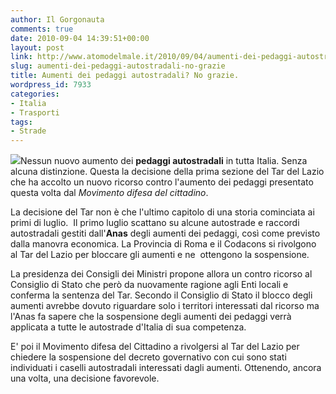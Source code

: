 ```yaml
---
author: Il Gorgonauta
comments: true
date: 2010-09-04 14:39:51+00:00
layout: post
link: http://www.atomodelmale.it/2010/09/04/aumenti-dei-pedaggi-autostradali-no-grazie/
slug: aumenti-dei-pedaggi-autostradali-no-grazie
title: Aumenti dei pedaggi autostradali? No grazie.
wordpress_id: 7933
categories:
- Italia
- Trasporti
tags:
- Strade
---
```


[![](http://www.atomodelmale.it/wp-content/uploads/2010/09/casello-autostradale-300x200.jpg)](http://www.atomodelmale.it/wp-content/uploads/2010/09/casello-autostradale.jpg)Nessun nuovo aumento dei **pedaggi autostradali** in tutta Italia. Senza alcuna distinzione. Questa la decisione della prima sezione del Tar del Lazio che ha accolto un nuovo ricorso contro l'aumento dei pedaggi presentato questa volta dal _Movimento difesa del cittadino_.

La decisione del Tar non è che l'ultimo capitolo di una storia cominciata ai primi di luglio.  Il primo luglio scattano su alcune autostrade e raccordi autostradali gestiti dall'**Anas** degli aumenti dei pedaggi, così come previsto dalla manovra economica. La Provincia di Roma e il Codacons si rivolgono al Tar del Lazio per bloccare gli aumenti e ne  ottengono la sospensione.

La presidenza dei Consigli dei Ministri propone allora un contro ricorso al Consiglio di Stato che però da nuovamente ragione agli Enti locali e conferma la sentenza del Tar. Secondo il Consiglio di Stato il blocco degli aumenti avrebbe dovuto riguardare solo i territori interessati dal ricorso ma l'Anas fa sapere che la sospensione degli aumenti dei pedaggi verrà applicata a tutte le autostrade d'Italia di sua competenza. <!-- more -->



E' poi il Movimento difesa del Cittadino a rivolgersi al Tar del Lazio per chiedere la sospensione del decreto governativo con cui sono stati individuati i caselli autostradali interessati dagli aumenti. Ottenendo, ancora una volta, una decisione favorevole.
